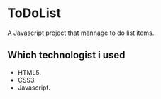 # ToDoList
A Javascript project that mannage to do list items.

## Which technologist i used
* HTML5.
* CSS3.
* Javascript.
